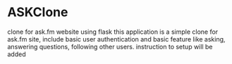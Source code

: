 # ASKClone
clone for ask.fm website using flask
this application is a simple clone for ask.fm site, include basic user authentication and basic feature like asking, answering questions, following other users.
instruction to setup will be added

